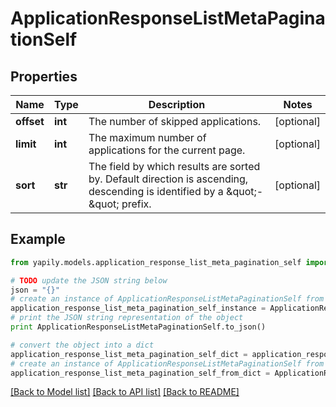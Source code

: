 # ApplicationResponseListMetaPaginationSelf


## Properties
Name | Type | Description | Notes
------------ | ------------- | ------------- | -------------
**offset** | **int** | The number of skipped applications. | [optional] 
**limit** | **int** | The maximum number of applications for the current page. | [optional] 
**sort** | **str** | The field by which results are sorted by. Default direction is ascending, descending is identified by a \&quot;-\&quot; prefix. | [optional] 

## Example

```python
from yapily.models.application_response_list_meta_pagination_self import ApplicationResponseListMetaPaginationSelf

# TODO update the JSON string below
json = "{}"
# create an instance of ApplicationResponseListMetaPaginationSelf from a JSON string
application_response_list_meta_pagination_self_instance = ApplicationResponseListMetaPaginationSelf.from_json(json)
# print the JSON string representation of the object
print ApplicationResponseListMetaPaginationSelf.to_json()

# convert the object into a dict
application_response_list_meta_pagination_self_dict = application_response_list_meta_pagination_self_instance.to_dict()
# create an instance of ApplicationResponseListMetaPaginationSelf from a dict
application_response_list_meta_pagination_self_from_dict = ApplicationResponseListMetaPaginationSelf.from_dict(application_response_list_meta_pagination_self_dict)
```
[[Back to Model list]](../README.md#documentation-for-models) [[Back to API list]](../README.md#documentation-for-api-endpoints) [[Back to README]](../README.md)


